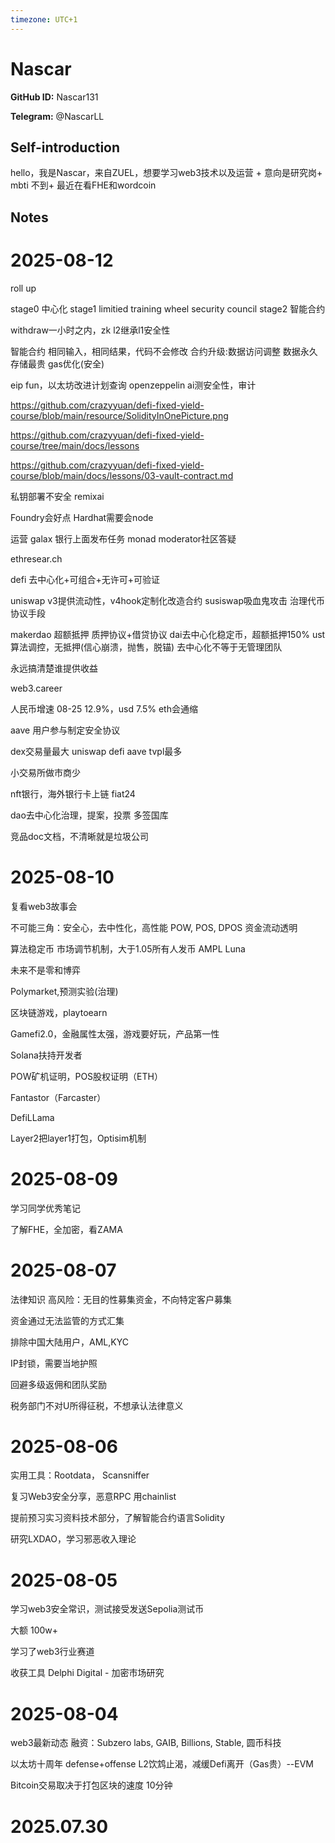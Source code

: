 ```yaml
---
timezone: UTC+1
---
```


# Nascar

**GitHub ID:** Nascar131

**Telegram:** @NascarLL

## Self-introduction

hello，我是Nascar，来自ZUEL，想要学习web3技术以及运营 + 意向是研究岗+ mbti 不到+ 最近在看FHE和wordcoin

## Notes

<!-- Content_START -->
# 2025-08-12

roll up

stage0 中心化 
stage1 limitied training wheel security council
stage2 智能合约

withdraw一小时之内，zk
l2继承l1安全性


智能合约
相同输入，相同结果，代码不会修改
合约升级:数据访问调整
数据永久存储最贵 gas优化(安全)

eip fun，以太坊改进计划查询
openzeppelin
ai测安全性，审计

https://github.com/crazyyuan/defi-fixed-yield-course/blob/main/resource/SolidityInOnePicture.png

https://github.com/crazyyuan/defi-fixed-yield-course/tree/main/docs/lessons

https://github.com/crazyyuan/defi-fixed-yield-course/blob/main/docs/lessons/03-vault-contract.md

私钥部署不安全
remixai

Foundry会好点  Hardhat需要会node


运营
galax 银行上面发布任务
monad
moderator社区答疑

ethresear.ch



defi
去中心化+可组合+无许可+可验证

uniswap 
v3提供流动性，v4hook定制化改造合约
susiswap吸血鬼攻击
治理代币协议手段

makerdao 超额抵押
质押协议+借贷协议
dai去中心化稳定币，超额抵押150%
ust算法调控，无抵押(信心崩溃，抛售，脱锚)
去中心化不等于无管理团队

永远搞清楚谁提供收益

web3.career

人民币增速 08-25 12.9%，usd 7.5%
eth会通缩

aave 用户参与制定安全协议

dex交易量最大 uniswap
defi aave tvpl最多

小交易所做市商少

nft银行，海外银行卡上链 fiat24

dao去中心化治理，提案，投票
多签国库

竞品doc文档，不清晰就是垃圾公司

# 2025-08-10

复看web3故事会

不可能三角：安全心，去中性化，高性能
POW, POS, DPOS
资金流动透明


算法稳定币
市场调节机制，大于1.05所有人发币 AMPL
Luna


未来不是零和博弈

Polymarket,预测实验(治理)

区块链游戏，playtoearn

Gamefi2.0，金融属性太强，游戏要好玩，产品第一性

Solana扶持开发者

POW矿机证明，POS股权证明（ETH）

Fantastor（Farcaster）

DefiLLama


Layer2把layer1打包，Optisim机制

# 2025-08-09

学习同学优秀笔记

了解FHE，全加密，看ZAMA

# 2025-08-07

法律知识
高风险：无目的性募集资金，不向特定客户募集

资金通过无法监管的方式汇集

排除中国大陆用户，AML,KYC

IP封锁，需要当地护照

回避多级返佣和团队奖励

税务部门不对U所得征税，不想承认法律意义

# 2025-08-06

实用工具：Rootdata， Scansniffer

复习Web3安全分享，恶意RPC 用chainlist

提前预习实习资料技术部分，了解智能合约语言Solidity

研究LXDAO，学习邪恶收入理论

# 2025-08-05

学习web3安全常识，测试接受发送Sepolia测试币

大额 100w+

学习了web3行业赛道

收获工具
Delphi Digital - 加密市场研究

# 2025-08-04

web3最新动态 融资：Subzero labs, GAIB, Billions, Stable, 圆币科技

以太坊十周年 defense+offense 
L2饮鸩止渴，减缓Defi离开（Gas贵）--EVM

Bitcoin交易取决于打包区块的速度 10分钟

# 2025.07.30


<!-- Content_END -->
